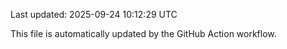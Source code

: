 Last updated: 2025-09-24 10:12:29 UTC

This file is automatically updated by the GitHub Action workflow.
